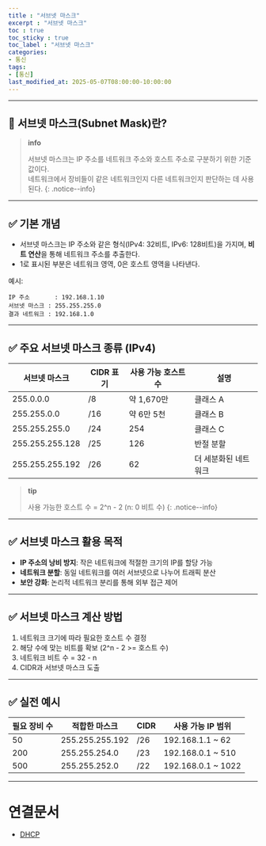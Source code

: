 ```yaml
---
title : "서브넷 마스크"
excerpt : "서브넷 마스크"
toc : true
toc_sticky : true
toc_label : "서브넷 마스크"
categories:
- 통신
tags:
- [통신]
last_modified_at: 2025-05-07T08:00:00-10:00:00
---
```

  
---
  
## 📌 서브넷 마스크(Subnet Mask)란?

> **info**
>
> 서브넷 마스크는 IP 주소를 네트워크 주소와 호스트 주소로 구분하기 위한 기준값이다.  
> 네트워크에서 장비들이 같은 네트워크인지 다른 네트워크인지 판단하는 데 사용된다. 
{: .notice--info}  

---
  
## ✅ 기본 개념

- 서브넷 마스크는 IP 주소와 같은 형식(IPv4: 32비트, IPv6: 128비트)을 가지며, **비트 연산**을 통해 네트워크 주소를 추출한다.
- 1로 표시된 부분은 네트워크 영역, 0은 호스트 영역을 나타낸다.

예시:
```
IP 주소       : 192.168.1.10
서브넷 마스크 : 255.255.255.0
결과 네트워크 : 192.168.1.0
```

---
  
## ✅ 주요 서브넷 마스크 종류 (IPv4)

| 서브넷 마스크 | CIDR 표기 | 사용 가능 호스트 수 | 설명 |
|---------------|------------|----------------------|------|
| 255.0.0.0     | /8         | 약 1,670만           | 클래스 A |
| 255.255.0.0   | /16        | 약 6만 5천           | 클래스 B |
| 255.255.255.0 | /24        | 254                  | 클래스 C |
| 255.255.255.128 | /25       | 126                  | 반절 분할 |
| 255.255.255.192 | /26       | 62                   | 더 세분화된 네트워크 |

> **tip**
>
> 사용 가능한 호스트 수 = 2^n - 2 (n: 0 비트 수) 
{: .notice--info}  

---
  
## ✅ 서브넷 마스크 활용 목적

- **IP 주소의 낭비 방지**: 작은 네트워크에 적절한 크기의 IP를 할당 가능
- **네트워크 분할**: 동일 네트워크를 여러 서브넷으로 나누어 트래픽 분산
- **보안 강화**: 논리적 네트워크 분리를 통해 외부 접근 제어

---
  
## ✅ 서브넷 마스크 계산 방법

1. 네트워크 크기에 따라 필요한 호스트 수 결정
2. 해당 수에 맞는 비트를 확보 (2^n - 2 >= 호스트 수)
3. 네트워크 비트 수 = 32 - n
4. CIDR과 서브넷 마스크 도출

---
  
## ✅ 실전 예시

| 필요 장비 수 | 적합한 마스크 | CIDR | 사용 가능 IP 범위 |
|---------------|----------------|------|-------------------|
| 50            | 255.255.255.192 | /26  | 192.168.1.1 ~ 62  |
| 200           | 255.255.254.0   | /23  | 192.168.0.1 ~ 510 |
| 500           | 255.255.252.0   | /22  | 192.168.0.1 ~ 1022|

---
  
# 연결문서
- [DHCP](../../통신/통신-DHCP)
